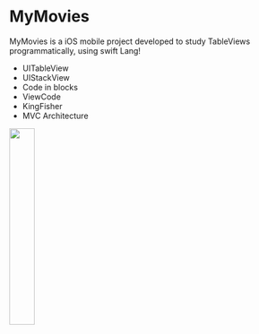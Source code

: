 # MyMovies

MyMovies is a iOS mobile project developed to study TableViews programmatically, using swift Lang!

* UITableView
* UIStackView
* Code in blocks
* ViewCode
* KingFisher 
* MVC Architecture
<img src="https://user-images.githubusercontent.com/60624768/161756097-1b849074-72f3-4f0b-8284-1011bb9fe5ae.png" width=30% height=30%>
